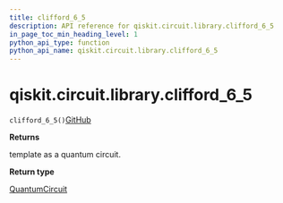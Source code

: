 ```yaml
---
title: clifford_6_5
description: API reference for qiskit.circuit.library.clifford_6_5
in_page_toc_min_heading_level: 1
python_api_type: function
python_api_name: qiskit.circuit.library.clifford_6_5
---
```


# qiskit.circuit.library.clifford\_6\_5

<span id="qiskit.circuit.library.clifford_6_5" />

`clifford_6_5()`[GitHub](https://github.com/qiskit/qiskit/tree/stable/0.41/qiskit/circuit/library/templates/clifford/clifford_6_5.py "view source code")

**Returns**

template as a quantum circuit.

**Return type**

[QuantumCircuit](qiskit.circuit.QuantumCircuit "qiskit.circuit.QuantumCircuit")

